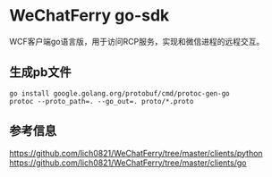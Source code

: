# WeChatFerry go-sdk

WCF客户端go语言版，用于访问RCP服务，实现和微信进程的远程交互。

## 生成pb文件

```shell
go install google.golang.org/protobuf/cmd/protoc-gen-go
protoc --proto_path=. --go_out=. proto/*.proto
```

## 参考信息

https://github.com/lich0821/WeChatFerry/tree/master/clients/python
https://github.com/lich0821/WeChatFerry/tree/master/clients/go
